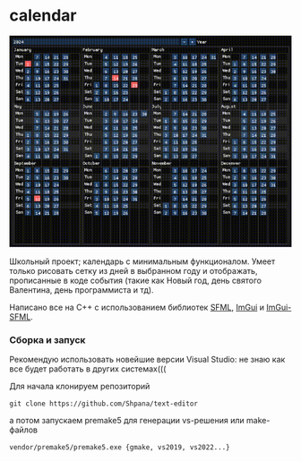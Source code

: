 # calendar

<p align="center">
    <img src="/promo/promo.gif">
</p>

Школьный проект; календарь с минимальным функционалом. Умеет только рисовать сетку из дней в выбранном году и отображать, прописанные в коде события (такие как Новый год, день святого Валентина, день программиста и тд).

Написано все на C++ с использованием библиотек [SFML](https://github.com/SFML/SFML), [ImGui](https://github.com/ocornut/imgui) и [ImGui-SFML](https://github.com/SFML/imgui-sfml).

### Сборка и запуск
Рекомендую использовать новейшие версии Visual Studio: не знаю как все будет работать в других системах(((

Для начала клонируем репозиторий 
```
git clone https://github.com/Shpana/text-editor
```
а потом запускаем premake5 для генерации vs-решения или make-файлов
```
vendor/premake5/premake5.exe {gmake, vs2019, vs2022...}
```

